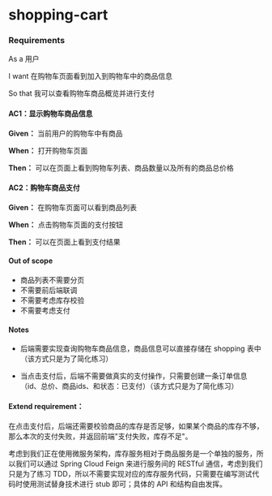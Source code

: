 # shopping-cart


### Requirements

As a 用户

I want 在购物车页面看到加入到购物车中的商品信息

So that 我可以查看购物车商品概览并进行支付


#### AC1：显示购物车商品信息

**Given：** 当前用户的购物车中有商品

**When：** 打开购物车页面

**Then：** 可以在页面上看到购物车列表、商品数量以及所有的商品总价格


#### AC2：购物车商品支付

**Given：** 在购物车页面可以看到商品列表

**When：** 点击购物车页面的支付按钮

**Then：** 可以在页面上看到支付结果


#### Out of scope

- 商品列表不需要分页
- 不需要前后端联调
- 不需要考虑库存校验
- 不需要考虑支付


#### Notes

- 后端需要实现查询购物车商品信息，商品信息可以直接存储在 shopping 表中（该方式只是为了简化练习）

- 当点击支付后，后端不需要做真实的支付操作，只需要创建一条订单信息（id、总价、商品ids、和状态：已支付）（该方式只是为了简化练习）


#### Extend requirement：

在点击支付后，后端还需要校验商品的库存是否足够，如果某个商品的库存不够，那么本次的支付失败，并返回前端"支付失败，库存不足"。

考虑到我们正在使用微服务架构，库存服务相对于商品服务是一个单独的服务，所以我们可以通过 Spring Cloud Feign 来进行服务间的 RESTful 通信，考虑到我们只是为了练习 TDD，所以不需要实现对应的库存服务代码，只需要在编写测试代码时使用测试替身技术进行 stub 即可；具体的 API 和结构自由发挥。
